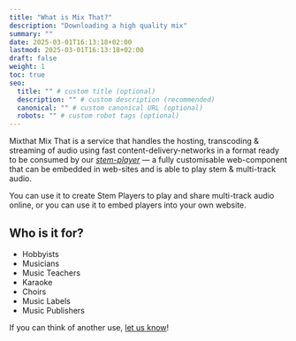```yaml
---
title: "What is Mix That?"
description: "Downloading a high quality mix"
summary: ""
date: 2025-03-01T16:13:18+02:00
lastmod: 2025-03-01T16:13:18+02:00
draft: false
weight: 1
toc: true
seo:
  title: "" # custom title (optional)
  description: "" # custom description (recommended)
  canonical: "" # custom canonical URL (optional)
  robots: "" # custom robot tags (optional)
---
```


Mixthat Mix That is a service that handles the hosting, transcoding & streaming of audio using fast content-delivery-networks in a format ready to be consumed by our [_stem-player_](https://www.stemplayer-js.com) — a fully customisable web-component that can be embedded in web-sites and is able to play stem & multi-track audio.

You can use it to create Stem Players to play and share multi-track audio online, or you can use it to embed players into your own website.

## Who is it for?

- Hobbyists
- Musicians
- Music Teachers
- Karaoke
- Choirs
- Music Labels
- Music Publishers

If you can think of another use, [let us know](/contact)!
